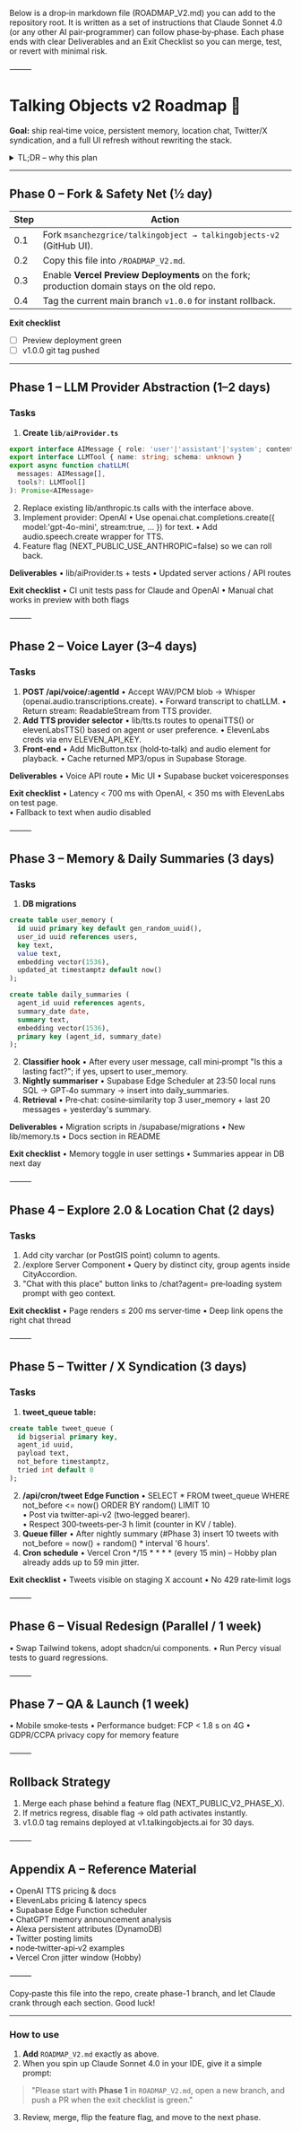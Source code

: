 Below is a drop‑in markdown file (ROADMAP_V2.md) you can add to the repository root.
It is written as a set of instructions that Claude Sonnet 4.0 (or any other AI pair‑programmer) can follow phase‑by‑phase.
Each phase ends with clear Deliverables and an Exit Checklist so you can merge, test, or revert with minimal risk.

⸻


# Talking Objects v2 Roadmap 🚦

**Goal:** ship real‑time voice, persistent memory, location chat, Twitter/X syndication, and a full UI refresh without rewriting the stack.

<details>
<summary>TL;DR – why this plan</summary>

* We keep the existing **Next 15 + Supabase** skeleton; replacing it would throw away functioning auth, DB, and deployment.  [oai_citation:0‡supabase.com](https://supabase.com/docs/guides/functions/schedule-functions?utm_source=chatgpt.com) [oai_citation:1‡supabase.com](https://supabase.com/blog/supabase-cron?utm_source=chatgpt.com)  
* **OpenAI TTS (`tts‑1`)** is cheap ($0.015 / 1 k chars) and already covered by our account, while **ElevenLabs** offers <300 ms latency and premium cloned voices at ~$0.0002 / char for Pro. We'll ship both behind a toggle.  [oai_citation:2‡community.openai.com](https://community.openai.com/t/precise-pricing-for-tts-api/634297?utm_source=chatgpt.com) [oai_citation:3‡platform.openai.com](https://platform.openai.com/docs/guides/text-to-speech?utm_source=chatgpt.com) [oai_citation:4‡elevenlabs.io](https://elevenlabs.io/pricing?utm_source=chatgpt.com) [oai_citation:5‡elevenlabs.io](https://elevenlabs.io/pricing/api?utm_source=chatgpt.com) [oai_citation:6‡elevenlabs.io](https://elevenlabs.io/blog/how-do-you-optimize-latency-for-conversational-ai?utm_source=chatgpt.com) [oai_citation:7‡elevenlabs.io](https://elevenlabs.io/docs/models?utm_source=chatgpt.com)  
* Memory will mirror the pattern used by ChatGPT ("facts" in a vector store plus daily summaries) and what Alexa calls *persistent attributes*.  [oai_citation:8‡techradar.com](https://www.techradar.com/computing/artificial-intelligence/chatgpt-can-remember-more-about-you-than-ever-before-should-you-be-worried?utm_source=chatgpt.com) [oai_citation:9‡developer.amazon.com](https://developer.amazon.com/en-US/docs/alexa/alexa-skills-kit-sdk-for-python/manage-attributes.html?utm_source=chatgpt.com)  
* X posting is throttled to 300 updates / 3 h per user; randomised timing via **Vercel Cron** keeps our feed natural (Hobby plan triggers anywhere in a 59‑minute window).  [oai_citation:10‡developer.twitter.com](https://developer.twitter.com/en/docs/twitter-api/v1/rate-limits?utm_source=chatgpt.com) [oai_citation:11‡developer.twitter.com](https://developer.twitter.com/en/docs/twitter-api/rate-limits?utm_source=chatgpt.com) [oai_citation:12‡vercel.com](https://vercel.com/docs/cron-jobs/usage-and-pricing?utm_source=chatgpt.com)

</details>

---

## Phase 0 – Fork & Safety Net (½ day)

| Step | Action |
|------|--------|
| 0.1 | Fork `msanchezgrice/talkingobject → talkingobjects‑v2` (GitHub UI). |
| 0.2 | Copy this file into `/ROADMAP_V2.md`. |
| 0.3 | Enable **Vercel Preview Deployments** on the fork; production domain stays on the old repo. |
| 0.4 | Tag the current main branch `v1.0.0` for instant rollback. ||

**Exit checklist**

- [ ] Preview deployment green  
- [ ] v1.0.0 git tag pushed  

---

## Phase 1 – LLM Provider Abstraction (1–2 days)

### Tasks
1. **Create `lib/aiProvider.ts`**

```ts
export interface AIMessage { role: 'user'|'assistant'|'system'; content: string }
export interface LLMTool { name: string; schema: unknown }
export async function chatLLM(
  messages: AIMessage[],
  tools?: LLMTool[]
): Promise<AIMessage>
```

2. Replace existing lib/anthropic.ts calls with the interface above.
3. Implement provider: OpenAI
   • Use openai.chat.completions.create({ model:'gpt-4o-mini', stream:true, ... }) for text.
   • Add audio.speech.create wrapper for TTS.  
4. Feature flag (NEXT_PUBLIC_USE_ANTHROPIC=false) so we can roll back.

**Deliverables**
• lib/aiProvider.ts + tests
• Updated server actions / API routes

**Exit checklist**
• CI unit tests pass for Claude and OpenAI
• Manual chat works in preview with both flags

⸻

## Phase 2 – Voice Layer (3–4 days)

### Tasks
1. **POST /api/voice/:agentId**
   • Accept WAV/PCM blob → Whisper (openai.audio.transcriptions.create).
   • Forward transcript to chatLLM.
   • Return stream: ReadableStream<Uint8Array> from TTS provider.
2. **Add TTS provider selector**
   • lib/tts.ts routes to openaiTTS() or elevenLabsTTS() based on agent or user preference.
   • ElevenLabs creds via env ELEVEN_API_KEY.  
3. **Front‑end**
   • Add MicButton.tsx (hold‑to‑talk) and audio element for playback.
   • Cache returned MP3/opus in Supabase Storage.

**Deliverables**
• Voice API route
• Mic UI
• Supabase bucket voiceresponses

**Exit checklist**
• Latency < 700 ms with OpenAI, < 350 ms with ElevenLabs on test page.  
• Fallback to text when audio disabled

⸻

## Phase 3 – Memory & Daily Summaries (3 days)

### Tasks
1. **DB migrations**

```sql
create table user_memory (
  id uuid primary key default gen_random_uuid(),
  user_id uuid references users,
  key text,
  value text,
  embedding vector(1536),
  updated_at timestamptz default now()
);

create table daily_summaries (
  agent_id uuid references agents,
  summary_date date,
  summary text,
  embedding vector(1536),
  primary key (agent_id, summary_date)
);
```

2. **Classifier hook**
   • After every user message, call mini‑prompt "Is this a lasting fact?"; if yes, upsert to user_memory.
3. **Nightly summariser**
   • Supabase Edge Scheduler at 23:50 local runs SQL → GPT‑4o summary → insert into daily_summaries.  
4. **Retrieval**
   • Pre‑chat: cosine‑similarity top 3 user_memory + last 20 messages + yesterday's summary.

**Deliverables**
• Migration scripts in /supabase/migrations
• New lib/memory.ts
• Docs section in README

**Exit checklist**
• Memory toggle in user settings
• Summaries appear in DB next day

⸻

## Phase 4 – Explore 2.0 & Location Chat (2 days)

### Tasks
1. Add city varchar (or PostGIS point) column to agents.
2. /explore Server Component
   • Query by distinct city, group agents inside CityAccordion.
3. "Chat with this place" button links to /chat?agent=<id> pre‑loading system prompt with geo context.

**Exit checklist**
• Page renders ≤ 200 ms server‑time
• Deep link opens the right chat thread

⸻

## Phase 5 – Twitter / X Syndication (3 days)

### Tasks
1. **tweet_queue table:**

```sql
create table tweet_queue (
  id bigserial primary key,
  agent_id uuid,
  payload text,
  not_before timestamptz,
  tried int default 0
);
```

2. **/api/cron/tweet Edge Function**
   • SELECT * FROM tweet_queue WHERE not_before <= now() ORDER BY random() LIMIT 10  
   • Post via twitter-api-v2 (two‑legged bearer).  
   • Respect 300‑tweets‑per‑3 h limit (counter in KV / table).  
3. **Queue filler**
   • After nightly summary (#Phase 3) insert 10 tweets with not_before = now() + random() * interval '6 hours'.
4. **Cron schedule**
   • Vercel Cron */15 * * * * (every 15 min) – Hobby plan already adds up to 59 min jitter.  

**Exit checklist**
• Tweets visible on staging X account
• No 429 rate‑limit logs

⸻

## Phase 6 – Visual Redesign (Parallel / 1 week)
• Swap Tailwind tokens, adopt shadcn/ui components.
• Run Percy visual tests to guard regressions.

⸻

## Phase 7 – QA & Launch (1 week)
• Mobile smoke‑tests
• Performance budget: FCP < 1.8 s on 4G
• GDPR/CCPA privacy copy for memory feature

⸻

## Rollback Strategy
1. Merge each phase behind a feature flag (NEXT_PUBLIC_V2_PHASE_X).
2. If metrics regress, disable flag → old path activates instantly.
3. v1.0.0 tag remains deployed at v1.talkingobjects.ai for 30 days.

⸻

## Appendix A – Reference Material
• OpenAI TTS pricing & docs  
• ElevenLabs pricing & latency specs  
• Supabase Edge Function scheduler  
• ChatGPT memory announcement analysis  
• Alexa persistent attributes (DynamoDB)  
• Twitter posting limits  
• node‑twitter‑api‑v2 examples  
• Vercel Cron jitter window (Hobby)  

⸻

Copy‑paste this file into the repo, create phase-1 branch, and let Claude crank through each section. Good luck!

---

### How to use

1. **Add** `ROADMAP_V2.md` exactly as above.  
2. When you spin up Claude Sonnet 4.0 in your IDE, give it a simple prompt:

> "Please start with **Phase 1** in `ROADMAP_V2.md`, open a new branch, and push a PR when the exit checklist is green."

3. Review, merge, flip the feature flag, and move to the next phase. 